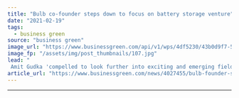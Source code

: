 ```yaml
---
title: "Bulb co-founder steps down to focus on battery storage venture"
date: "2021-02-19"
tags: 
  - business green
source: "business green"
image_url: "https://www.businessgreen.com/api/v1/wps/4df5230/43b0d9f7-584c-4211-89e9-b5cb463b01d1/5/Bulb-co-founders-hayden-wood-and-amit-gudka-185x114.jpg"
image_fp: "/assets/img/post_thumbnails/107.jpg"
lead: "
 Amit Gudka 'compelled to look further into exciting and emerging field' of energy storage but will remain on boards of Bulb and its charity foundation ..."
article_url: "https://www.businessgreen.com/news/4027455/bulb-founder-steps-focus-battery-storage-venture"
---
```


---
